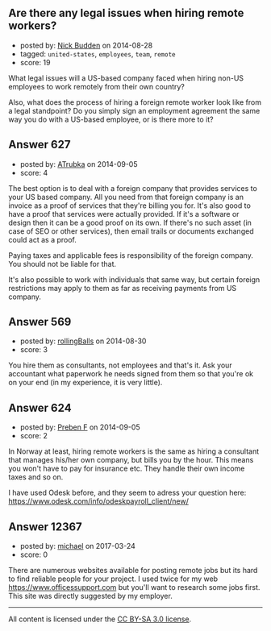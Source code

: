 ## Are there any legal issues when hiring remote workers?

- posted by: [Nick Budden](https://stackexchange.com/users/384366/nick-budden) on 2014-08-28
- tagged: `united-states`, `employees`, `team`, `remote`
- score: 19

<p>What legal issues will a US-based company faced when hiring non-US employees to work remotely from their own country? </p>

<p>Also, what does the process of hiring a foreign remote worker look like from a legal standpoint? Do you simply sign an employment agreement the same way you do with a US-based employee, or is there more to it?</p>



## Answer 627

- posted by: [ATrubka](https://stackexchange.com/users/1052629/atrubka) on 2014-09-05
- score: 4

<p>The best option is to deal with a foreign company that provides services to your US based company. All you need from that foreign company is an invoice as a proof of services that they're billing you for. It's also good to have a proof that services were actually provided. If it's a software or design then it can be a good proof on its own. If there's no such asset (in case of SEO or other services), then email trails or documents exchanged could act as a proof.</p>

<p>Paying taxes and applicable fees is responsibility of the foreign company. You should not be liable for that.</p>

<p>It's also possible to work with individuals that same way, but certain foreign restrictions may apply to them as far as receiving payments from US company.</p>



## Answer 569

- posted by: [rollingBalls](https://stackexchange.com/users/3720453/rollingballs) on 2014-08-30
- score: 3

<p>You hire them as consultants, not employees and that's it. Ask your accountant what paperwork he needs signed from them so that you're ok on your end (in my experience, it is very little).</p>



## Answer 624

- posted by: [Preben F](https://stackexchange.com/users/4147931/preben-f) on 2014-09-05
- score: 2

<p>In Norway at least, hiring remote workers is the same as hiring a consultant that manages his/her own company, but bills you by the hour. This means you won't have to pay for insurance etc. They handle their own income taxes and so on.</p>

<p>I have used Odesk before, and they seem to adress your question here: <a href="https://www.odesk.com/info/odeskpayroll_client/new/" rel="nofollow">https://www.odesk.com/info/odeskpayroll_client/new/</a> </p>



## Answer 12367

- posted by: [michael](https://stackexchange.com/users/10532067/michael) on 2017-03-24
- score: 0

<p>There are numerous websites available for posting remote jobs but its hard to find reliable people for your project.  I used twice for my web <a href="https://www.officessupport.com" rel="nofollow noreferrer">https://www.officessupport.com</a> but you'll want to research some jobs first. This site was directly suggested by my employer.</p>




---

All content is licensed under the [CC BY-SA 3.0 license](https://creativecommons.org/licenses/by-sa/3.0/).
